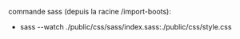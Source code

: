 commande sass (depuis la racine /import-boots):
  - sass --watch ./public/css/sass/index.sass:./public/css/style.css